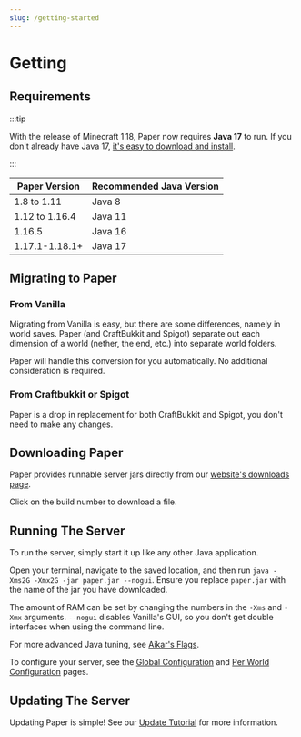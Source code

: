 ```yaml
---
slug: /getting-started
---
```


# Getting 

## Requirements

:::tip

With the release of Minecraft 1.18, Paper now requires **Java 17** to run. If you don't already have
Java 17, [it's easy to download and install](/misc/java-install).

:::

| Paper Version  | Recommended Java Version |
| -------------- | ------------------------ |
| 1.8 to 1.11    | Java 8                   |
| 1.12 to 1.16.4 | Java 11                  |
| 1.16.5         | Java 16                  |
| 1.17.1-1.18.1+ | Java 17                  |

## Migrating to Paper

### From Vanilla

Migrating from Vanilla is easy, but there are some differences, namely in world saves. Paper (and
CraftBukkit and Spigot) separate out each dimension of a world (nether, the end, etc.) into separate
world folders.

Paper will handle this conversion for you automatically. No additional consideration is required.

### From Craftbukkit or Spigot

Paper is a drop in replacement for both CraftBukkit and Spigot, you don't need to make any changes.

## Downloading Paper

Paper provides runnable server jars directly from our
[website's downloads page](https://papermc.io/downloads).

Click on the build number to download a file.

## Running The Server

To run the server, simply start it up like any other Java application.

Open your terminal, navigate to the saved location, and then run
`java -Xms2G -Xmx2G -jar paper.jar --nogui`. Ensure you replace `paper.jar` with the name of the jar
you have downloaded.

The amount of RAM can be set by changing the numbers in the `-Xms` and `-Xmx` arguments. `--nogui`
disables Vanilla's GUI, so you don't get double interfaces when using the command line.

For more advanced Java tuning, see [Aikar's Flags](../how-to/aikars-flags.md).

To configure your server, see the [Global Configuration](../reference/global-configuration.md) and
[Per World Configuration](../reference/world-configuration.md) pages.

## Updating The Server

Updating Paper is simple! See our [Update Tutorial](../how-to/update.md) for more information.
